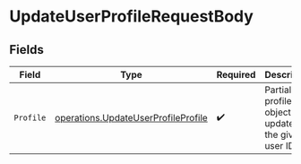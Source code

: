 # UpdateUserProfileRequestBody


## Fields

| Field                                                                                      | Type                                                                                       | Required                                                                                   | Description                                                                                |
| ------------------------------------------------------------------------------------------ | ------------------------------------------------------------------------------------------ | ------------------------------------------------------------------------------------------ | ------------------------------------------------------------------------------------------ |
| `Profile`                                                                                  | [operations.UpdateUserProfileProfile](../../models/operations/updateuserprofileprofile.md) | :heavy_check_mark:                                                                         | Partial profile object to update for the given user ID.                                    |